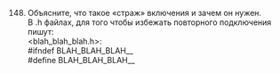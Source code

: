 148. Объясните, что такое «страж» включения и зачем он нужен.  
В .h файлах, для того чтобы избежать повторного подключения пишут:  
<blah_blah_blah.h>:    
#ifndef BLAH_BLAH_BLAH__    
#define BLAH_BLAH_BLAH__  
